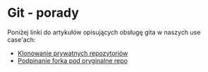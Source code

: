 # Git - porady
Poniżej linki do artykułów opisujących obsługę gita w naszych use case'ach:

 - [Klonowanie prywatnych repozytoriów](https://stackoverflow.com/questions/2505096/clone-a-private-repository-github)
 - [Podpinanie forka pod oryginalne repo](https://stackoverflow.com/questions/3903817/pull-new-updates-from-original-github-repository-into-forked-github-repository)